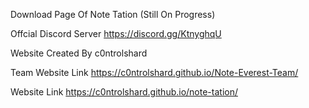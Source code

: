 Download Page Of Note Tation
(Still On Progress)

Offcial Discord Server https://discord.gg/KtnyghqU

Website Created By c0ntrolshard

Team Website Link https://c0ntrolshard.github.io/Note-Everest-Team/


Website Link https://c0ntrolshard.github.io/note-tation/
